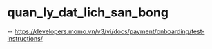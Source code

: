 # quan_ly_dat_lich_san_bong
-- https://developers.momo.vn/v3/vi/docs/payment/onboarding/test-instructions/
